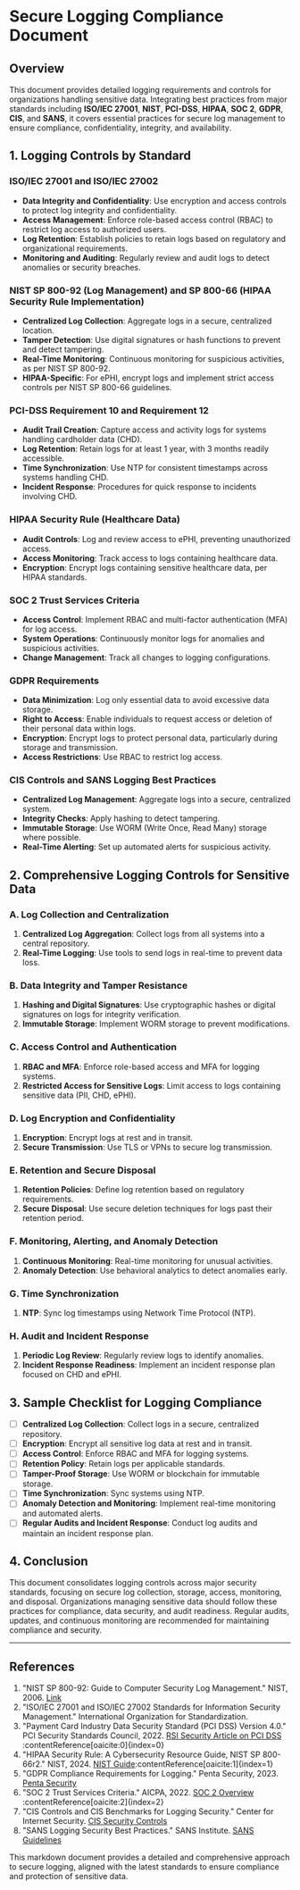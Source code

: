 # Secure Logging Compliance Document

## Overview

This document provides detailed logging requirements and controls for organizations handling sensitive data. Integrating best practices from major standards including **ISO/IEC 27001**, **NIST**, **PCI-DSS**, **HIPAA**, **SOC 2**, **GDPR**, **CIS**, and **SANS**, it covers essential practices for secure log management to ensure compliance, confidentiality, integrity, and availability.

## 1. Logging Controls by Standard

### ISO/IEC 27001 and ISO/IEC 27002
- **Data Integrity and Confidentiality**: Use encryption and access controls to protect log integrity and confidentiality.
- **Access Management**: Enforce role-based access control (RBAC) to restrict log access to authorized users.
- **Log Retention**: Establish policies to retain logs based on regulatory and organizational requirements.
- **Monitoring and Auditing**: Regularly review and audit logs to detect anomalies or security breaches.

### NIST SP 800-92 (Log Management) and SP 800-66 (HIPAA Security Rule Implementation)
- **Centralized Log Collection**: Aggregate logs in a secure, centralized location.
- **Tamper Detection**: Use digital signatures or hash functions to prevent and detect tampering.
- **Real-Time Monitoring**: Continuous monitoring for suspicious activities, as per NIST SP 800-92.
- **HIPAA-Specific**: For ePHI, encrypt logs and implement strict access controls per NIST SP 800-66 guidelines.

### PCI-DSS Requirement 10 and Requirement 12
- **Audit Trail Creation**: Capture access and activity logs for systems handling cardholder data (CHD).
- **Log Retention**: Retain logs for at least 1 year, with 3 months readily accessible.
- **Time Synchronization**: Use NTP for consistent timestamps across systems handling CHD.
- **Incident Response**: Procedures for quick response to incidents involving CHD.

### HIPAA Security Rule (Healthcare Data)
- **Audit Controls**: Log and review access to ePHI, preventing unauthorized access.
- **Access Monitoring**: Track access to logs containing healthcare data.
- **Encryption**: Encrypt logs containing sensitive healthcare data, per HIPAA standards.

### SOC 2 Trust Services Criteria
- **Access Control**: Implement RBAC and multi-factor authentication (MFA) for log access.
- **System Operations**: Continuously monitor logs for anomalies and suspicious activities.
- **Change Management**: Track all changes to logging configurations.

### GDPR Requirements
- **Data Minimization**: Log only essential data to avoid excessive data storage.
- **Right to Access**: Enable individuals to request access or deletion of their personal data within logs.
- **Encryption**: Encrypt logs to protect personal data, particularly during storage and transmission.
- **Access Restrictions**: Use RBAC to restrict log access.

### CIS Controls and SANS Logging Best Practices
- **Centralized Log Management**: Aggregate logs into a secure, centralized system.
- **Integrity Checks**: Apply hashing to detect tampering.
- **Immutable Storage**: Use WORM (Write Once, Read Many) storage where possible.
- **Real-Time Alerting**: Set up automated alerts for suspicious activity.

## 2. Comprehensive Logging Controls for Sensitive Data

### A. Log Collection and Centralization
1. **Centralized Log Aggregation**: Collect logs from all systems into a central repository.
2. **Real-Time Logging**: Use tools to send logs in real-time to prevent data loss.

### B. Data Integrity and Tamper Resistance
1. **Hashing and Digital Signatures**: Use cryptographic hashes or digital signatures on logs for integrity verification.
2. **Immutable Storage**: Implement WORM storage to prevent modifications.

### C. Access Control and Authentication
1. **RBAC and MFA**: Enforce role-based access and MFA for logging systems.
2. **Restricted Access for Sensitive Logs**: Limit access to logs containing sensitive data (PII, CHD, ePHI).

### D. Log Encryption and Confidentiality
1. **Encryption**: Encrypt logs at rest and in transit.
2. **Secure Transmission**: Use TLS or VPNs to secure log transmission.

### E. Retention and Secure Disposal
1. **Retention Policies**: Define log retention based on regulatory requirements.
2. **Secure Disposal**: Use secure deletion techniques for logs past their retention period.

### F. Monitoring, Alerting, and Anomaly Detection
1. **Continuous Monitoring**: Real-time monitoring for unusual activities.
2. **Anomaly Detection**: Use behavioral analytics to detect anomalies early.

### G. Time Synchronization
1. **NTP**: Sync log timestamps using Network Time Protocol (NTP).

### H. Audit and Incident Response
1. **Periodic Log Review**: Regularly review logs to identify anomalies.
2. **Incident Response Readiness**: Implement an incident response plan focused on CHD and ePHI.

## 3. Sample Checklist for Logging Compliance

- [ ] **Centralized Log Collection**: Collect logs in a secure, centralized repository.
- [ ] **Encryption**: Encrypt all sensitive log data at rest and in transit.
- [ ] **Access Control**: Enforce RBAC and MFA for logging systems.
- [ ] **Retention Policy**: Retain logs per applicable standards.
- [ ] **Tamper-Proof Storage**: Use WORM or blockchain for immutable storage.
- [ ] **Time Synchronization**: Sync systems using NTP.
- [ ] **Anomaly Detection and Monitoring**: Implement real-time monitoring and automated alerts.
- [ ] **Regular Audits and Incident Response**: Conduct log audits and maintain an incident response plan.

## 4. Conclusion

This document consolidates logging controls across major security standards, focusing on secure log collection, storage, access, monitoring, and disposal. Organizations managing sensitive data should follow these practices for compliance, data security, and audit readiness. Regular audits, updates, and continuous monitoring are recommended for maintaining compliance and security.

---

## References

1. "NIST SP 800-92: Guide to Computer Security Log Management." NIST, 2006. [Link](https://csrc.nist.gov/publications/detail/sp/800-92/final)
2. "ISO/IEC 27001 and ISO/IEC 27002 Standards for Information Security Management." International Organization for Standardization.
3. "Payment Card Industry Data Security Standard (PCI DSS) Version 4.0." PCI Security Standards Council, 2022. [RSI Security Article on PCI DSS](https://blog.rsisecurity.com/breaking-down-the-pci-logging-requirements)&#8203;:contentReference[oaicite:0]{index=0}
4. "HIPAA Security Rule: A Cybersecurity Resource Guide, NIST SP 800-66r2." NIST, 2024. [NIST Guide](https://www.nist.gov/publications/sp-800-66r2)&#8203;:contentReference[oaicite:1]{index=1}
5. "GDPR Compliance Requirements for Logging." Penta Security, 2023. [Penta Security](https://www.pentasecurity.com/)
6. "SOC 2 Trust Services Criteria." AICPA, 2022. [SOC 2 Overview](https://www.aicpa.org/interestareas/frc/assuranceadvisoryservices/soc-2)&#8203;:contentReference[oaicite:2]{index=2}
7. "CIS Controls and CIS Benchmarks for Logging Security." Center for Internet Security. [CIS Security Controls](https://www.cisecurity.org/controls/)
8. "SANS Logging Security Best Practices." SANS Institute. [SANS Guidelines](https://www.sans.org)

This markdown document provides a detailed and comprehensive approach to secure logging, aligned with the latest standards to ensure compliance and protection of sensitive data.
